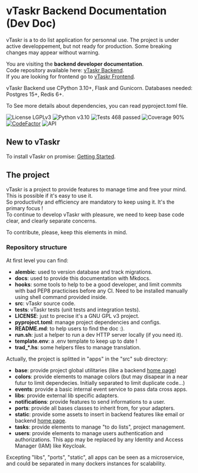 # vTaskr Backend Documentation (Dev Doc)

vTaskr is a to do list application for personnal use.
The project is under active developpement, but not ready for production. Some breaking changes may appear without warning.

You are visiting the **backend developer documentation**.  
Code repository available here: [vTaskr Backend](https://github.com/Valbou/vtaskr-frontend).  
If you are looking for frontend go to [vTaskr Frontend](https://github.com/Valbou/vtaskr-frontend).  

vTaskr Backend use CPython 3.10+, Flask and Gunicorn. Databases needed: Postgres 15+, Redis 6+.

To See more details about dependencies, you can read pyproject.toml file.

![License LGPLv3](https://img.shields.io/badge/license-LGPLv3-blue "License LGPLv3")
![Python v3.10](https://img.shields.io/badge/python-v3.10-blue "Python v3.10")
![Tests 468 passed](https://img.shields.io/badge/tests-468%20passed-green "Tests 468 passed")
![Coverage 90%](https://img.shields.io/badge/coverage-90%25-green "Coverage 90%")
[![CodeFactor](https://www.codefactor.io/repository/github/valbou/vtaskr-backend/badge)](https://www.codefactor.io/repository/github/valbou/vtaskr-backend)
![API](https://img.shields.io/website?url=https%3A%2F%2Fapi.vtaskr.com)

## New to vTaskr

To install vTaskr on promise: [Getting Started](./getting-started.md).

## The project

vTaskr is a project to provide features to manage time and free your mind. This is possible if it's easy to use it.  
So productivity and efficiency are mandatory to keep using it. It's the primary focus !  
To continue to develop vTaskr with pleasure, we need to keep base code clear, and clearly separate concerns.  

To contribute, please, keep this elements in mind. 

### Repository structure

At first level you can find:
- **alembic**: used to version database and track migrations.
- **docs**: used to provide this documentation with Mkdocs.
- **hooks**: some tools to help to be a good developer, and limit commits with bad PEP8 practicises before any CI. Need to be installed manually using shell command provided inside.
- **src**: vTaskr source code.
- **tests**: vTaskr tests (unit tests and integration tests).
- **LICENSE**: just to precise it's a GNU GPL v3 project.
- **pyproject.toml**: manage project dependencies and configs.
- **README.md**: to help users to find the doc :).
- **run.sh**: just a helper to run a dev HTTP server locally (if you need it).
- **template.env**: a .env template to keep up to date !
- **trad_*.hs**: some helpers files to manage translation.

Actually, the project is splitted in "apps" in the "src" sub directory:
- **base**: provide project global utilitaries (like a backend [home page](https://api.vtaskr.com))
- **colors**: provide elements to manage colors (but may disapear in a near futur to limit dependecies. Initially separated to limit duplicate code...)
- **events**: provide a basic internal event service to pass data cross apps.
- **libs**: provide external lib specific adapters.
- **notifications**: provide features to send informations to a user.
- **ports**: provide all bases classes to inherit from, for your adapters.
- **static**: provide some assets to insert in backend features like email or backend [home page](https://api.vtaskr.com).
- **tasks**: provide elements to manage "to do lists", project management.
- **users**: provide elements to manage users authentication and authorizations. This app may be replaced by any Identity and Access Manager (IAM) like Keycloak.

Excepting "libs", "ports", "static", all apps can be seen as a microservice, and could be separated in many dockers instances for scalability.
